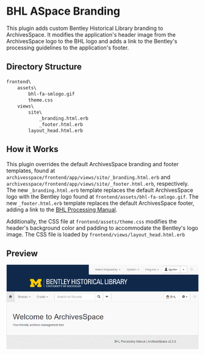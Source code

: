 # BHL ASpace Branding
This plugin adds custom Bentley Historical Library branding to ArchivesSpace. It modifies the application's header image from the ArchivesSpace logo to the BHL logo and adds a link to the Bentley's processing guidelines to the application's footer.

## Directory Structure
    frontend\
        assets\
            bhl-fa-smlogo.gif
            theme.css
        views\
            site\
                _branding.html.erb
                _footer.html.erb
            layout_head.html.erb

## How it Works
This plugin overrides the default ArchivesSpace branding and footer templates, found at `archivesspace/frontend/app/views/site/_branding.html.erb` and `archivesspace/frontend/app/views/site/_footer.html.erb`, respectively. The new `_branding.html.erb` template replaces the default ArchivesSpace logo with the Bentley logo found at `frontend/assets/bhl-fa-smlogo.gif`. The new `_footer.html.erb` template replaces the default ArchivesSpace footer, adding a link to the [BHL Processing Manual](https://sites.google.com/a/umich.edu/bhl-archival-curation/processing/overview). 

Additionally, the CSS file at `frontend/assets/theme.css` modifies the header's background color and padding to accommodate the Bentley's logo image. The CSS file is loaded by `frontend/views/layout_head.html.erb`

## Preview
![screenshot](docs/screenshot.PNG "BHL ASpace Branding")
